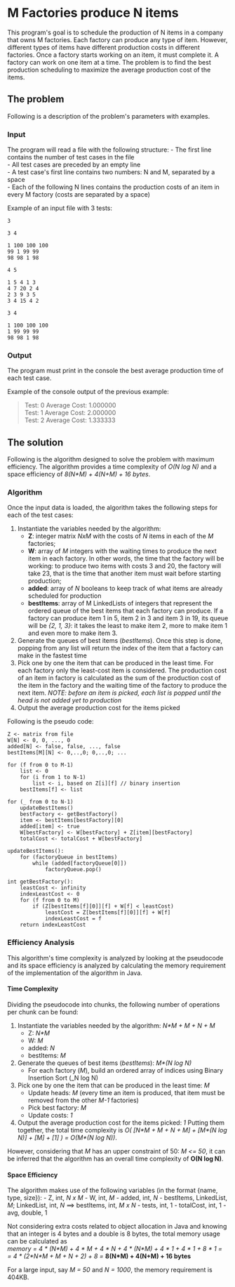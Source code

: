 # M Factories produce N items
This program's goal is to schedule the production of N items in a company that owns M factories.
Each factory can produce any type of item. However, different types of items have different production
costs in different factories. Once a factory starts working on an item, it must complete it. A factory
can work on one item at a time. The problem is to find the best production scheduling to maximize the
average production cost of the items.

## The problem
Following is a description of the problem's parameters with examples.

### Input
The program will read a file with the following structure:
    - The first line contains the number of test cases in the file  
    - All test cases are preceded by an empty line  
    - A test case's first line contains two numbers: N and M, separated by a space  
    - Each of the following N lines contains the production costs of an item in every M factory (costs are separated by a space)  

Example of an input file with 3 tests:
```
3  

3 4  

1 100 100 100  
99 1 99 99  
98 98 1 98  

4 5

1 5 4 1 3  
4 7 20 2 4  
2 3 9 3 5  
3 4 15 4 2  

3 4

1 100 100 100  
1 99 99 99  
98 98 1 98  
```
  
### Output
The program must print in the console the best average production time of each test case.

Example of the console output of the previous example:
> Test: 0	Average Cost: 1.000000  
  Test: 1	Average Cost: 2.000000  
  Test: 2	Average Cost: 1.333333  
  
## The solution
Following is the algorithm designed to solve the problem with maximum efficiency. The algorithm provides a time complexity of _O(N log N)_ and a space efficiency of _8(N\*M) + 4(N+M) + 16 bytes_.

### Algorithm
Once the input data is loaded, the algorithm takes the following steps for each of the test cases:  
1. Instantiate the variables needed by the algorithm:  
    - **Z**: integer matrix _NxM_ with the costs of _N_ items in each of the _M_ factories;  
    - **W**: array of _M_ integers with the waiting times to produce the next item in
        each factory. In other words, the time that the factory will be working: to
        produce two items with costs 3 and 20, the factory will take 23, that is the
        time that another item must wait before starting production;  
    - **added**: array of _N_ booleans to keep track of what items are already scheduled for production  
    - **bestItems**: array of M LinkedLists of integers that represent the ordered queue of the best items that each factory can produce. If a factory can produce item 1 in 5, item 2 in 3 and item 3 in 19, its queue will be _{2, 1, 3}_: it takes the least to make item 2, more to make item 1 and even more to make item 3.  
2. Generate the queues of best items (_bestItems_). Once this step is done, popping from any list
    will return the index of the item that a factory can make in the fastest time  
3. Pick one by one the item that can be produced in the least time. For each factory only the least-cost item
    is considered. The production cost of an item in factory is calculated as the sum of the production
    cost of the item in the factory and the waiting time of the factory to produce the next item. 
    _NOTE: before an item is picked, each list is popped until the head is not added yet to production_
4. Output the average production cost for the items picked

Following is the pseudo code:
```
Z <- matrix from file  
W[N] <- 0, 0, ..., 0  
added[N] <- false, false, ..., false  
bestItems[M][N] <- 0,..,0; 0,..,0; ...  

for (f from 0 to M-1)  
    list <- 0  
    for (i from 1 to N-1)  
        list <- i, based on Z[i][f] // binary insertion  
    bestItems[f] <- list  

for (_ from 0 to N-1)  
    updateBestItems()  
    bestFactory <- getBestFactory()
    item <- bestItems[bestFactory][0]
    added[item] <- true
    W[bestFactory] <- W[bestFactory] + Z[item][bestFactory]
    totalCost <- totalCost + W[bestFactory]

updateBestItems():  
    for (factoryQueue in bestItems)  
        while (added[factoryQueue[0]])
            factoryQueue.pop()

int getBestFactory():  
    leastCost <- infinity
    indexLeastCost <- 0
    for (f from 0 to M)
        if (Z[bestItems[f][0]][f] + W[f] < leastCost)
            leastCost = Z[bestItems[f][0]][f] + W[f]
            indexLeastCost = f
    return indexLeastCost
```

### Efficiency Analysis
This algorithm's time complexity is analyzed by looking at the pseudocode and its space efficiency is analyzed by calculating the memory requirement of the implementation of the algorithm in Java.

#### Time Complexity
Dividing the pseudocode into chunks, the following number of operations per chunk can be found:

1. Instantiate the variables needed by the algorithm: _N\*M + M + N + M_
    - Z: _N\*M_  
    - W: _M_
    - added: _N_ 
    - bestItems: _M_
2. Generate the queues of best items (_bestItems_): _M*(N log N)_
    - For each factory (_M_), build an ordered array of indices using Binary Insertion Sort (_N log N)
3. Pick one by one the item that can be produced in the least time: _M_
    - Update heads: _M_ (every time an item is produced, that item must be removed from the other _M-1_ factories)
    - Pick best factory: _M_
    - Update costs: _1_
4. Output the average production cost for the items picked: _1_
Putting them together, the total time complexity is _O( \[N\*M + M + N + M\] + \[M*(N log N)\] + \[M\] + \[1\] ) = O(M*(N log N))_.

However, considering that _M_ has an upper constraint of 50: _M <= 50_, it can be inferred that the algorithm has an overall time complexity of **O(N log N)**.


#### Space Efficiency
The algorithm makes use of the following variables (in the format {name, type, size}):
    - Z, int, _N x M_
    - W, int, _M_ 
    - added, int, _N_ 
    - bestItems, LinkedList, _M_; LinkedList, int, _N_ ==> bestItems, int, _M x N_
    - tests, int, 1
    - totalCost, int, 1
    - avg, double, 1

Not considering extra costs related to object allocation in Java and knowing that an integer is 4 bytes and a double is 8 bytes, the total memory usage can be calculated as  
_memory = 4 \* (N\*M) + 4 \* M + 4 \* N + 4 \* (N\*M) + 4 \* 1 + 4 \* 1 + 8 \* 1 =_  
_= 4 \* (2\*N\*M + M + N + 2) + 8 =_ **8(N\*M) + 4(N+M) + 16 bytes**  

For a large input, say _M = 50_ and _N = 1000_, the memory requirement is 404KB.

